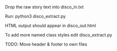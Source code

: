 Drop the raw story text into disco_in.txt

Run:
python3 disco_extract.py

HTML output should appear in disco_out.html

To add more named class styles edit disco_extract.py

TODO:
Move header & footer to own files
